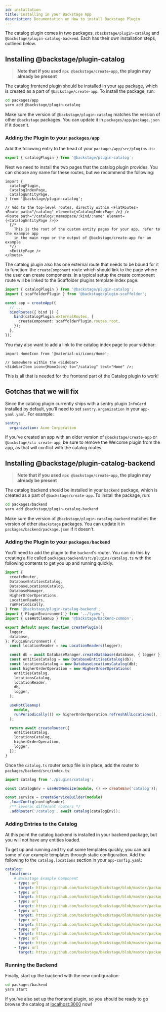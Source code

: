 ```yaml
---
id: installation
title: Installing in your Backstage App
description: Documentation on How to install Backstage Plugin
---
```


The catalog plugin comes in two packages, `@backstage/plugin-catalog` and
`@backstage/plugin-catalog-backend`. Each has their own installation steps,
outlined below.

## Installing @backstage/plugin-catalog

> **Note that if you used `npx @backstage/create-app`, the plugin may already be
> present**

The catalog frontend plugin should be installed in your `app` package, which is
created as a part of `@backstage/create-app`. To install the package, run:

```bash
cd packages/app
yarn add @backstage/plugin-catalog
```

Make sure the version of `@backstage/plugin-catalog` matches the version of
other `@backstage` packages. You can update it in `packages/app/package.json` if
it doesn't.

### Adding the Plugin to your `packages/app`

Add the following entry to the head of your `packages/app/src/plugins.ts`:

```ts
export { catalogPlugin } from '@backstage/plugin-catalog';
```

Next we need to install the two pages that the catalog plugin provides. You can
choose any name for these routes, but we recommend the following:

```tsx
import {
  catalogPlugin,
  CatalogIndexPage,
  CatalogEntityPage,
} from '@backstage/plugin-catalog';

// Add to the top-level routes, directly within <FlatRoutes>
<Route path="/catalog" element={<CatalogIndexPage />} />
<Route path="/catalog/:namespace/:kind/:name" element={<CatalogEntityPage />}>
  {/*
    This is the root of the custom entity pages for your app, refer to the example app
    in the main repo or the output of @backstage/create-app for an example
  */}
  <EntityPage />
</Route>
```

The catalog plugin also has one external route that needs to be bound for it to
function: the `createComponent` route which should link to the page where the
user can create components. In a typical setup the create component route will
be linked to the Scaffolder plugins template index page:

```ts
import { catalogPlugin } from '@backstage/plugin-catalog';
import { scaffolderPlugin } from '@backstage/plugin-scaffolder';

const app = createApp({
  // ...
  bindRoutes({ bind }) {
    bind(catalogPlugin.externalRoutes, {
      createComponent: scaffolderPlugin.routes.root,
    });
  },
});
```

You may also want to add a link to the catalog index page to your sidebar:

```tsx
import HomeIcon from '@material-ui/icons/Home';

// Somewhere within the <Sidebar>
<SidebarItem icon={HomeIcon} to="/catalog" text="Home" />;
```

This is all that is needed for the frontend part of the Catalog plugin to work!

## Gotchas that we will fix

Since the catalog plugin currently ships with a sentry plugin `InfoCard`
installed by default, you'll need to set `sentry.organization` in your
`app-yaml.yaml`. For example:

```yaml
sentry:
  organization: Acme Corporation
```

If you've created an app with an older version of `@backstage/create-app` or
`@backstage/cli create-app`, be sure to remove the Welcome plugin from the app,
as that will conflict with the catalog routes.

## Installing @backstage/plugin-catalog-backend

> **Note that if you used `npx @backstage/create-app`, the plugin may already be
> present**

The catalog backend should be installed in your `backend` package, which is
created as a part of `@backstage/create-app`. To install the package, run:

```bash
cd packages/backend
yarn add @backstage/plugin-catalog-backend
```

Make sure the version of `@backstage/plugin-catalog-backend` matches the version
of other `@backstage` packages. You can update it in
`packages/backend/package.json` if it doesn't.

### Adding the Plugin to your `packages/backend`

You'll need to add the plugin to the `backend`'s router. You can do this by
creating a file called `packages/backend/src/plugins/catalog.ts` with the
following contents to get you up and running quickly.

```ts
import {
  createRouter,
  DatabaseEntitiesCatalog,
  DatabaseLocationsCatalog,
  DatabaseManager,
  HigherOrderOperations,
  LocationReaders,
  runPeriodically,
} from '@backstage/plugin-catalog-backend';
import { PluginEnvironment } from '../types';
import { useHotCleanup } from '@backstage/backend-common';

export default async function createPlugin({
  logger,
  database,
}: PluginEnvironment) {
  const locationReader = new LocationReaders(logger);

  const db = await DatabaseManager.createDatabase(database, { logger });
  const entitiesCatalog = new DatabaseEntitiesCatalog(db);
  const locationsCatalog = new DatabaseLocationsCatalog(db);
  const higherOrderOperation = new HigherOrderOperations(
    entitiesCatalog,
    locationsCatalog,
    locationReader,
    db,
    logger,
  );

  useHotCleanup(
    module,
    runPeriodically(() => higherOrderOperation.refreshAllLocations(), 10000),
  );

  return await createRouter({
    entitiesCatalog,
    locationsCatalog,
    higherOrderOperation,
    logger,
  });
}
```

Once the `catalog.ts` router setup file is in place, add the router to
`packages/backend/src/index.ts`:

```ts
import catalog from './plugins/catalog';

const catalogEnv = useHotMemoize(module, () => createEnv('catalog'));

const service = createServiceBuilder(module)
  .loadConfig(configReader)
  /** several different routers */
  .addRouter('/catalog', await catalog(catalogEnv));
```

### Adding Entries to the Catalog

At this point the catalog backend is installed in your backend package, but you
will not have any entities loaded.

To get up and running and try out some templates quickly, you can add some of
our example templates through static configuration. Add the following to the
`catalog.locations` section in your `app-config.yaml`:

```yaml
catalog:
  locations:
    # Backstage Example Component
    - type: url
      target: https://github.com/backstage/backstage/blob/master/packages/catalog-model/examples/artist-lookup-component.yaml
    - type: url
      target: https://github.com/backstage/backstage/blob/master/packages/catalog-model/examples/playback-order-component.yaml
    - type: url
      target: https://github.com/backstage/backstage/blob/master/packages/catalog-model/examples/podcast-api-component.yaml
    - type: url
      target: https://github.com/backstage/backstage/blob/master/packages/catalog-model/examples/queue-proxy-component.yaml
    - type: url
      target: https://github.com/backstage/backstage/blob/master/packages/catalog-model/examples/searcher-component.yaml
    - type: url
      target: https://github.com/backstage/backstage/blob/master/packages/catalog-model/examples/playback-lib-component.yaml
    - type: url
      target: https://github.com/backstage/backstage/blob/master/packages/catalog-model/examples/www-artist-component.yaml
    - type: url
      target: https://github.com/backstage/backstage/blob/master/packages/catalog-model/examples/shuffle-api-component.yaml
```

### Running the Backend

Finally, start up the backend with the new configuration:

```bash
cd packages/backend
yarn start
```

If you've also set up the frontend plugin, so you should be ready to go browse
the catalog at [localhost:3000](http://localhost:3000) now!
